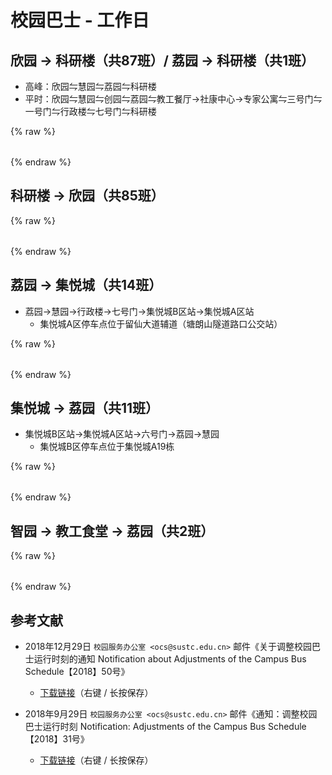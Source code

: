 # 校园巴士 - 工作日

## 欣园 → 科研楼（共87班）/ 荔园 → 科研楼（共1班）

* 高峰：欣园⇋慧园⇋荔园⇋科研楼
* 平时：欣园⇋慧园⇋创园⇋荔园⇋教工餐厅→社康中心→专家公寓⇋三号门⇋一号门⇋行政楼⇋七号门⇋科研楼

{% raw %}

<div id="bus-table-hl2rb">
    <table class="dataTable" id="work-bus-hl2rb">
    </table>
</div>

<script type="text/javascript">
    var busdata_hl2rb= [
        ["07:20","高峰",""],
        ["07:25","高峰",""],
        ["07:30","高峰",""],
        ["07:35","高峰",""],
        ["07:40","高峰",""],
        ["07:45","高峰",""],
        ["07:50","高峰",""],
        ["07:55","",""],
        ["08:00","",""],
        ["08:05","",""],
        ["08:10","",""],
        ["08:15","",""],
        ["08:20","",""],
        ["08:25","",""],
        ["08:30","",""],
        ["08:45","",""],
        ["09:00","",""],
        ["09:10","",""],
        ["09:20","",""],
        ["09:30","",""],
        ["09:40","",""],
        ["09:45","高峰",""],
        ["09:50","",""],
        ["09:55","高峰",""],
        ["09:55","高峰",""],
        ["10:00","高峰",""],
        ["10:05","",""],
        ["10:10","",""],
        ["10:20","",""],
        ["10:30","",""],
        ["10:45","",""],
        ["11:00","",""],
        ["11:15","",""],
        ["11:30","",""],
        ["11:45","",""],
        ["12:00","",""],
        ["12:05","高峰",""],
        ["12:10","",""],
        ["12:15","高峰",""],
        ["12:20","",""],
        ["12:25","高峰",""],
        ["12:30","",""],
        ["12:35","高峰",""],
        ["12:40","",""],
        ["12:50","",""],
        ["13:00","",""],
        ["13:15","",""],
        ["13:25","高峰",""],
        ["13:30","",""],
        ["13:35","高峰",""],
        ["13:40","高峰",""],
        ["13:40","（荔园发）",""],
        ["13:40","",""],
        ["13:45","高峰",""],
        ["13:50","",""],
        ["13:55","高峰",""],
        ["14:00","",""],
        ["14:20","",""],
        ["14:40","",""],
        ["15:00","",""],
        ["15:20","",""],
        ["15:40","",""],
        ["15:50","",""],
        ["15:55","高峰",""],
        ["16:00","高峰",""],
        ["16:05","高峰",""],
        ["16:10","高峰",""],
        ["16:20","",""],
        ["16:40","",""],
        ["17:00","",""],
        ["17:15","",""],
        ["17:30","",""],
        ["17:40","",""],
        ["17:45","",""],
        ["17:50","",""],
        ["18:00","",""],
        ["18:10","",""],
        ["18:15","高峰",""],
        ["18:20","",""],
        ["18:25","高峰",""],
        ["18:30","",""],
        ["18:45","",""],
        ["19:00","",""],
        ["19:15","",""],
        ["19:30","",""],
        ["20:00","",""],
        ["20:30","",""],
        ["21:00","",""],    
    ];
    var busdata_rb2hl = [
        ["07:30","高峰",""], 
        ["07:40","高峰",""], 
        ["07:45","",""], 
        ["07:50","高峰",""], 
        ["08:00","",""], 
        ["08:05","",""], 
        ["08:10","",""], 
        ["08:15","",""], 
        ["08:20","",""], 
        ["08:25","",""], 
        ["08:30","",""], 
        ["08:40","",""], 
        ["08:50","",""], 
        ["09:00","",""], 
        ["09:05","",""], 
        ["09:10","",""], 
        ["09:20","",""], 
        ["09:30","",""], 
        ["09:40","",""], 
        ["09:50","",""], 
        ["09:55","高峰",""], 
        ["09:55","高峰",""], 
        ["10:00","高峰",""], 
        ["10:05","",""], 
        ["10:10","",""], 
        ["10:20","",""], 
        ["10:40","",""], 
        ["11:00","",""], 
        ["11:15","",""], 
        ["11:30","",""], 
        ["11:45","",""], 
        ["12:00","",""], 
        ["12:10","",""], 
        ["12:15","高峰",""], 
        ["12:15","高峰",""], 
        ["12:20","",""], 
        ["12:25","高峰",""], 
        ["12:30","",""], 
        ["12:35","高峰",""], 
        ["12:40","高峰",""], 
        ["12:45","",""], 
        ["13:00","",""], 
        ["13:20","",""], 
        ["13:30","",""], 
        ["13:35","高峰",""], 
        ["13:40","高峰",""], 
        ["13:45","高峰",""], 
        ["13:50","",""], 
        ["13:55","高峰",""], 
        ["14:00","",""], 
        ["14:20","",""], 
        ["14:40","",""], 
        ["15:00","",""], 
        ["15:20","",""], 
        ["15:40","",""], 
        ["15:50","",""], 
        ["15:55","高峰",""], 
        ["16:00","",""], 
        ["16:05","高峰",""], 
        ["16:10","高峰",""], 
        ["16:20","",""], 
        ["16:40","",""], 
        ["17:00","",""], 
        ["17:20","",""], 
        ["17:30","",""], 
        ["17:40","",""], 
        ["17:50","",""], 
        ["18:00","",""], 
        ["18:10","",""], 
        ["18:15","高峰",""], 
        ["18:20","高峰",""], 
        ["18:25","高峰",""], 
        ["18:30","",""], 
        ["18:40","",""], 
        ["18:45","高峰",""], 
        ["19:00","",""], 
        ["19:30","",""], 
        ["20:00","",""], 
        ["20:30","",""], 
        ["20:58","高峰",""], 
        ["21:00","高峰",""], 
        ["21:05","",""], 
        ["21:20","",""], 
        ["22:00","",""], 
        ["22:00","",""],
    ];
    function getTime(MinBefore) {
        var date = new Date();
        date.setMinutes(date.getMinutes() - MinBefore);
        var h = date.getHours();
        var hour = (h < 10) ? "0" + h : h;
        var m = date.getMinutes();
        var min = (m < 10) ? "0" + m : m;
        return hour + ":" + min;
    }
    var now_20 = getTime(20);
    var now = getTime(0);

    var now_bus_row_hl2rb = 0;
    for(var i = 0, len = busdata_hl2rb.length; i < len; i++){
        if (busdata_hl2rb[i][0] < now_20) {
            busdata_hl2rb[i][2] = "已到达";
            now_bus_row_hl2rb = i;
        }else if (busdata_hl2rb[i][0] < now) {
            busdata_hl2rb[i][2] = "在途中";
        }else{
            busdata_hl2rb[i][2] = "未发车";
        }
    }
    var ins_table_hl2rb = $('#work-bus-hl2rb').DataTable( {
        data: busdata_hl2rb,
        scrollY: 300,
        paging: false,
        searching : false,
        bFilter: false,
        info: false,
        columns: [
            { title: "发车时间" },
            { title: "平时/高峰", "orderable": false },
            { title: "状态", "orderable": false },
        ],
        rowCallback: function( row, data, index ) {
            if ( data[2] == "已到达" )
            {
                $('td', row).css('background-color', '#003f43'); // SUSTech dark green
                $('td', row).css('color', '#FFFFFF');
            }
            else if ( data[2] == "在途中" )
            {
                $('td', row).css('background-color', '#ed6c00'); // SUSTech orange
                $('td', row).each(function(){
                    $(this).html( '<b>'+$(this).text()+'</b>');
                });
            }
        }
    } );
    var now_bus_offset =$(ins_table_hl2rb.row(Math.min(now_bus_row_hl2rb, busdata_hl2rb.length)).node()).offset().top - $(ins_table_hl2rb.row(0).node()).offset().top;
    $("#bus-table-hl2rb .dataTables_scrollBody").scrollTop(now_bus_offset);

</script>

{% endraw %}

## 科研楼 → 欣园（共85班）

{% raw %}
<div id="bus-table-rb2hl">
    <table class="dataTable" id="work-bus-rb2hl">
    </table>
</div>

<script type="text/javascript">
    var now_bus_row_rb2hl = 0;
    for(var i = 0, len = busdata_rb2hl.length; i < len; i++){
        if (busdata_rb2hl[i][0] < now_20) {
            busdata_rb2hl[i][2] = "已到达";
            now_bus_row_rb2hl = i;
        }else if (busdata_rb2hl[i][0] < now) {
            busdata_rb2hl[i][2] = "在途中";
        }else{
            busdata_rb2hl[i][2] = "未发车";
        }
    }
    var ins_table_rb2hl = $('#work-bus-rb2hl').DataTable( {
        data: busdata_rb2hl,
        scrollY: 300,
        paging: false,
        searching : false,
        bFilter: false,
        info: false,
        columns: [
            { title: "发车时间" },
            { title: "平时/高峰", "orderable": false },
            { title: "状态", "orderable": false },
        ],
        rowCallback: function( row, data, index ) {
            if ( data[2] == "已到达" )
            {
                $('td', row).css('background-color', '#003f43'); // SUSTech dark green
                $('td', row).css('color', '#FFFFFF');
            }
            else if ( data[2] == "在途中" )
            {
                $('td', row).css('background-color', '#ed6c00'); // SUSTech orange
                $('td', row).each(function(){
                    $(this).html( '<b>'+$(this).text()+'</b>');
                });
            }
        }
    } );
    var now_bus_offset =$(ins_table_rb2hl.row(Math.min(now_bus_row_rb2hl, busdata_rb2hl.length)).node()).offset().top - $(ins_table_rb2hl.row(0).node()).offset().top;
    $("#bus-table-rb2hl .dataTables_scrollBody").scrollTop(now_bus_offset);
</script>
{% endraw %}

## 荔园 → 集悦城（共14班）

* 荔园→慧园→行政楼→七号门→集悦城B区站→集悦城A区站
    * 集悦城A区停车点位于留仙大道辅道（塘朗山隧道路口公交站）

{% raw %}
<div id="bus-table-lh2jyc">
    <table class="dataTable" id="work-bus-lh2jyc">
    </table>
</div>

<script type="text/javascript">
    var busdata_lh2jyc = [
        ["12:40","",""],
        ["13:20","",""],
        ["13:30","",""],
        ["18:30","",""],
        ["18:40","",""],
        ["20:20","",""],
        ["21:20","",""],
        ["21:40","",""],
        ["22:00","",""],
        ["22:10","",""],
        ["22:20","",""],
        ["22:30","",""],
        ["22:30","",""],
        ["23:00","",""],
    ];
    var now_bus_row_lh2jyc = 0;
    for(var i = 0, len = busdata_lh2jyc.length; i < len; i++){
        if (busdata_lh2jyc[i][0] < now_20) {
            busdata_lh2jyc[i][2] = "已到达";
            now_bus_row_lh2jyc = i;
        }else if (busdata_lh2jyc[i][0] < now) {
            busdata_lh2jyc[i][2] = "在途中";
        }else{
            busdata_lh2jyc[i][2] = "未发车";
        }
    }
    var ins_table_lh2jyc = $('#work-bus-lh2jyc').DataTable( {
        data: busdata_lh2jyc,
        scrollY: 300,
        paging: false,
        searching : false,
        bFilter: false,
        info: false,
        columns: [
            { title: "发车时间" },
            { title: "平时/高峰", "orderable": false },
            { title: "状态", "orderable": false },
        ],
        rowCallback: function( row, data, index ) {
            if ( data[2] == "已到达" )
            {
                $('td', row).css('background-color', '#003f43'); // SUSTech dark green
                $('td', row).css('color', '#FFFFFF');
            }
            else if ( data[2] == "在途中" )
            {
                $('td', row).css('background-color', '#ed6c00'); // SUSTech orange
                $('td', row).each(function(){
                    $(this).html( '<b>'+$(this).text()+'</b>');
                });
            }
        }
    } );
    var now_bus_offset =$(ins_table_lh2jyc.row(Math.min(now_bus_row_lh2jyc, busdata_lh2jyc.length)).node()).offset().top - $(ins_table_lh2jyc.row(0).node()).offset().top;
    $("#bus-table-lh2jyc .dataTables_scrollBody").scrollTop(now_bus_offset);
</script>
{% endraw %}

## 集悦城 → 荔园（共11班）

* 集悦城B区站→集悦城A区站→六号门→荔园→慧园
    * 集悦城B区停车点位于集悦城A19栋

{% raw %}
<div id="bus-table-jyc2lh">
    <table class="dataTable" id="work-bus-jyc2lh">
    </table>
</div>

<script type="text/javascript">
    var busdata_jyc2lh = [
        ["07:20","",""],
        ["07:30","",""],
        ["08:00","",""],
        ["08:10","",""],
        ["08:20","",""],
        ["09:40","",""],
        ["09:50","",""],
        ["13:20","",""],
        ["13:30","",""],
        ["15:20","",""],
        ["15:30","",""],
    ];
    var now_bus_row_jyc2lh = 0;
    for(var i = 0, len = busdata_jyc2lh.length; i < len; i++){
        if (busdata_jyc2lh[i][0] < now_20) {
            busdata_jyc2lh[i][2] = "已到达";
            now_bus_row_jyc2lh = i;
        }else if (busdata_jyc2lh[i][0] < now) {
            busdata_jyc2lh[i][2] = "在途中";
        }else{
            busdata_jyc2lh[i][2] = "未发车";
        }
    }
    var ins_table_jyc2lh = $('#work-bus-jyc2lh').DataTable( {
        data: busdata_jyc2lh,
        scrollY: 300,
        paging: false,
        searching : false,
        bFilter: false,
        info: false,
        columns: [
            { title: "发车时间" },
            { title: "平时/高峰", "orderable": false },
            { title: "状态", "orderable": false },
        ],
        rowCallback: function( row, data, index ) {
            if ( data[2] == "已到达" )
            {
                $('td', row).css('background-color', '#003f43'); // SUSTech dark green
                $('td', row).css('color', '#FFFFFF');
            }
            else if ( data[2] == "在途中" )
            {
                $('td', row).css('background-color', '#ed6c00'); // SUSTech orange
                $('td', row).each(function(){
                    $(this).html( '<b>'+$(this).text()+'</b>');
                });
            }
        }
    } );
    var now_bus_offset =$(ins_table_jyc2lh.row(Math.min(now_bus_row_jyc2lh, busdata_jyc2lh.length)).node()).offset().top - $(ins_table_jyc2lh.row(0).node()).offset().top;
    $("#bus-table-jyc2lh .dataTables_scrollBody").scrollTop(now_bus_offset);
</script>
{% endraw %}

## 智园 → 教工食堂 → 荔园（共2班）

{% raw %}
<div id="bus-table-ip2lh">
    <table class="dataTable" id="work-bus-ip2lh">
    </table>
</div>

<script type="text/javascript">
    var busdata_ip2lh = [
        ["11:50","",""],
        ["17:45","",""],
    ];
    var now_bus_row_ip2lh = 0;
    for(var i = 0, len = busdata_ip2lh.length; i < len; i++){
        if (busdata_ip2lh[i][0] < now_20) {
            busdata_ip2lh[i][2] = "已到达";
            now_bus_row_ip2lh = i;
        }else if (busdata_ip2lh[i][0] < now) {
            busdata_ip2lh[i][2] = "在途中";
        }else{
            busdata_ip2lh[i][2] = "未发车";
        }
    }
    var ins_table_ip2lh = $('#work-bus-ip2lh').DataTable( {
        data: busdata_ip2lh,
        scrollY: 300,
        paging: false,
        searching : false,
        bFilter: false,
        info: false,
        columns: [
            { title: "发车时间" },
            { title: "平时/高峰", "orderable": false },
            { title: "状态", "orderable": false },
        ],
        rowCallback: function( row, data, index ) {
            if ( data[2] == "已到达" )
            {
                $('td', row).css('background-color', '#003f43'); // SUSTech dark green
                $('td', row).css('color', '#FFFFFF');
            }
            else if ( data[2] == "在途中" )
            {
                $('td', row).css('background-color', '#ed6c00'); // SUSTech orange
                $('td', row).each(function(){
                    $(this).html( '<b>'+$(this).text()+'</b>');
                });
            }
        }
    } );
    var now_bus_offset =$(ins_table_ip2lh.row(Math.min(now_bus_row_ip2lh, busdata_ip2lh.length)).node()).offset().top - $(ins_table_ip2lh.row(0).node()).offset().top;
    $("#bus-table-ip2lh .dataTables_scrollBody").scrollTop(now_bus_offset);
</script>
{% endraw %}

## 参考文献

* 2018年12月29日 `校园服务办公室 <ocs@sustc.edu.cn>` 邮件《关于调整校园巴士运行时刻的通知 Notification about Adjustments of the Campus Bus Schedule【2018】50号》
    * [下载链接](./Campus_Bus_Schedule_1850.pdf)（右键 / 长按保存）

* 2018年9月29日 `校园服务办公室 <ocs@sustc.edu.cn>` 邮件《通知：调整校园巴士运行时刻 Notification: Adjustments of the Campus Bus Schedule【2018】31号》
    * [下载链接](./Campus_Bus_Schedule_1831.pdf)（右键 / 长按保存）
